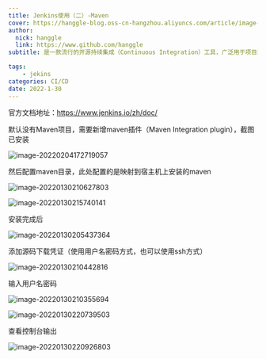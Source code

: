 ```yaml
---
title: Jenkins使用（二）-Maven
cover: https://hanggle-blog.oss-cn-hangzhou.aliyuncs.com/article/image-20220127202146719.png
author: 
  nick: hanggle
  link: https://www.github.com/hanggle
subtitle: 是一款流行的开源持续集成（Continuous Integration）工具，广泛用于项目开发，具有自动化构建、测试和部署等功能。Jenkins 提供了数百个插件来支持构建、部署和自动化任何项目。

tags: 
    - jekins
categories: CI/CD
date: 2022-1-30
---
```






官方文档地址：https://www.jenkins.io/zh/doc/

默认没有Maven项目，需要新增maven插件（Maven Integration plugin），截图已安装

![image-20220204172719057](https://hanggle-blog.oss-cn-hangzhou.aliyuncs.com/article/image-20220204172719057.png)

然后配置maven目录，此处配置的是映射到宿主机上安装的maven

![image-20220130210627803](https://hanggle-blog.oss-cn-hangzhou.aliyuncs.com/article/image-20220130210627803.png)



![image-20220130215740141](https://hanggle-blog.oss-cn-hangzhou.aliyuncs.com/article/image-20220130215740141.png)

安装完成后

![image-20220130205437364](https://hanggle-blog.oss-cn-hangzhou.aliyuncs.com/article/image-20220130205437364.png)

添加源码下载凭证（使用用户名密码方式，也可以使用ssh方式）

![image-20220130210442816](https://hanggle-blog.oss-cn-hangzhou.aliyuncs.com/article/image-20220130210442816.png)

输入用户名密码

![image-20220130210355694](https://hanggle-blog.oss-cn-hangzhou.aliyuncs.com/article/image-20220130210355694.png)

![image-20220130220739503](https://hanggle-blog.oss-cn-hangzhou.aliyuncs.com/article/image-20220130220739503.png)

查看控制台输出

![image-20220130220926803](https://hanggle-blog.oss-cn-hangzhou.aliyuncs.com/article/image-20220130220926803.png)



